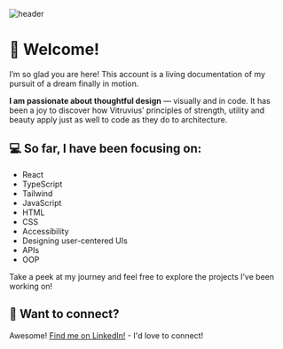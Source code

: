 ![header](https://capsule-render.vercel.app/api?type=waving&height=200&color=gradient&text=Hi!%20&fontAlign=50&fontAlignY=44&fontColor=FFFFFF)

# 👋  Welcome!

I’m so glad you are here!
This account is a living documentation of my pursuit of a dream finally in motion.

**I am passionate about thoughtful design** — visually and in code. It has been a joy to discover how Vitruvius’ principles of strength, utility and beauty apply just as well to code as they do to architecture.

## 💻 So far, I have been focusing on: 
- React
- TypeScript
- Tailwind
- JavaScript
- HTML
- CSS
- Accessibility
- Designing user-centered UIs
- APIs
- OOP

Take a peek at my journey and feel free to explore the projects I’ve been working on!

## 🤝 Want to connect? 
Awesome! [Find me on LinkedIn!](https://www.linkedin.com/in/linneatoth/) - I'd love to connect! 
